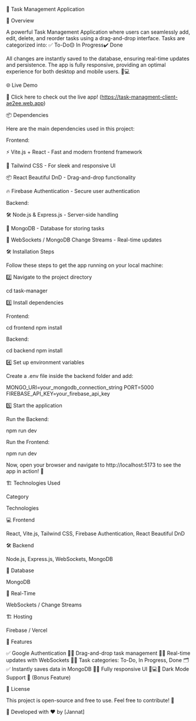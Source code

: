 📌 Task Management Application

🚀 Overview

A powerful Task Management Application where users can seamlessly add, edit, delete, and reorder tasks using a drag-and-drop interface. Tasks are categorized into:
✅ To-Do🟡 In Progress✔️ Done

All changes are instantly saved to the database, ensuring real-time updates and persistence. The app is fully responsive, providing an optimal experience for both desktop and mobile users. 📱💻

🌐 Live Demo

🔗 Click here to check out the live app! (https://task-managment-client-ae2ee.web.app)

📦 Dependencies

Here are the main dependencies used in this project:

Frontend:

⚡ Vite.js + React - Fast and modern frontend framework

🎨 Tailwind CSS - For sleek and responsive UI

📦 React Beautiful DnD - Drag-and-drop functionality

🔥 Firebase Authentication - Secure user authentication

Backend:

🛠️ Node.js & Express.js - Server-side handling

🍃 MongoDB  - Database for storing tasks

🔌 WebSockets / MongoDB Change Streams - Real-time updates

🛠 Installation Steps

Follow these steps to get the app running on your local machine:


2️⃣ Navigate to the project directory

 cd task-manager

3️⃣ Install dependencies

Frontend:

 cd frontend
 npm install

Backend:

 cd backend
 npm install

4️⃣ Set up environment variables

Create a .env file inside the backend folder and add:

MONGO_URI=your_mongodb_connection_string
PORT=5000
FIREBASE_API_KEY=your_firebase_api_key

5️⃣ Start the application

Run the Backend:

 npm run dev

Run the Frontend:

 npm run dev

Now, open your browser and navigate to http://localhost:5173 to see the app in action! 🎉

🏗 Technologies Used

Category

Technologies

💻 Frontend

React, Vite.js, Tailwind CSS, Firebase Authentication, React Beautiful DnD

🛠 Backend

Node.js, Express.js, WebSockets, MongoDB

📡 Database

MongoDB

🔄 Real-Time

WebSockets / Change Streams

🏗 Hosting

Firebase / Vercel 

🎯 Features

✅ Google Authentication 🔑✅ Drag-and-drop task management 🎯✅ Real-time updates with WebSockets 🔄✅ Task categories: To-Do, In Progress, Done 🗂️✅ Instantly saves data in MongoDB 💾✅ Fully responsive UI 📱💻✅ Dark Mode Support 🌙 (Bonus Feature)

📜 License

This project is open-source and free to use. Feel free to contribute! 🤝

📌 Developed with ❤️ by [Jannat]